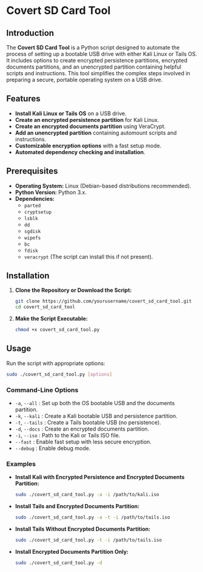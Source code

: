 # Covert SD Card Tool

## Introduction

The **Covert SD Card Tool** is a Python script designed to automate the process of setting up a bootable USB drive with either Kali Linux or Tails OS. It includes options to create encrypted persistence partitions, encrypted documents partitions, and an unencrypted partition containing helpful scripts and instructions. This tool simplifies the complex steps involved in preparing a secure, portable operating system on a USB drive.

## Features

- **Install Kali Linux or Tails OS** on a USB drive.
- **Create an encrypted persistence partition** for Kali Linux.
- **Create an encrypted documents partition** using VeraCrypt.
- **Add an unencrypted partition** containing automount scripts and instructions.
- **Customizable encryption options** with a fast setup mode.
- **Automated dependency checking and installation**.

## Prerequisites

- **Operating System:** Linux (Debian-based distributions recommended).
- **Python Version:** Python 3.x.
- **Dependencies:**
  - `parted`
  - `cryptsetup`
  - `lsblk`
  - `dd`
  - `sgdisk`
  - `wipefs`
  - `bc`
  - `fdisk`
  - `veracrypt` (The script can install this if not present).

## Installation

1. **Clone the Repository or Download the Script:**

   ```bash
   git clone https://github.com/yourusername/covert_sd_card_tool.git
   cd covert_sd_card_tool
   ```

2. **Make the Script Executable:**

   ```bash
   chmod +x covert_sd_card_tool.py
   ```

## Usage

Run the script with appropriate options:

```bash
sudo ./covert_sd_card_tool.py [options]
```

### Command-Line Options

- `-a`, `--all` : Set up both the OS bootable USB and the documents partition.
- `-k`, `--kali` : Create a Kali bootable USB and persistence partition.
- `-t`, `--tails` : Create a Tails bootable USB (no persistence).
- `-d`, `--docs` : Create an encrypted documents partition.
- `-i`, `--iso` : Path to the Kali or Tails ISO file.
- `--fast` : Enable fast setup with less secure encryption.
- `--debug` : Enable debug mode.

### Examples

- **Install Kali with Encrypted Persistence and Encrypted Documents Partition:**

  ```bash
  sudo ./covert_sd_card_tool.py -a -i /path/to/kali.iso
  ```

- **Install Tails and Encrypted Documents Partition:**

  ```bash
  sudo ./covert_sd_card_tool.py -a -t -i /path/to/tails.iso
  ```

- **Install Tails Without Encrypted Documents Partition:**

  ```bash
  sudo ./covert_sd_card_tool.py -t -i /path/to/tails.iso
  ```

- **Install Encrypted Documents Partition Only:**

  ```bash
  sudo ./covert_sd_card_tool.py -d
  ```